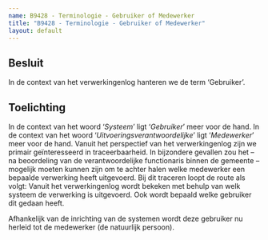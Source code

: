 ```yaml
---
name: B9428 - Terminologie - Gebruiker of Medewerker
title: "B9428 - Terminologie - Gebruiker of Medewerker"
layout: default
---
```

## Besluit
In de context van het verwerkingenlog hanteren we de term ‘Gebruiker’.

## Toelichting
In de context van het woord ‘*Systeem*’ ligt ‘*Gebruiker*’ meer voor de hand. In de context van het woord ‘*Uitvoeringsverantwoordelijke*’ ligt ‘*Medewerker*’ meer voor de hand. 
Vanuit het perspectief van het verwerkingenlog zijn we primair geïnteresseerd in traceerbaarheid. In bijzondere gevallen zou het – na beoordeling van de verantwoordelijke functionaris binnen de gemeente – mogelijk moeten kunnen zijn om te achter halen welke medewerker een bepaalde verwerking heeft uitgevoerd. Bij dit traceren loopt de route als volgt: Vanuit het verwerkingenlog wordt bekeken met behulp van welk systeem de verwerking is uitgevoerd. Ook wordt bepaald welke gebruiker dit gedaan heeft.

Afhankelijk van de inrichting van de systemen wordt deze gebruiker nu herleid tot de medewerker (de natuurlijk persoon).
